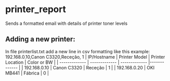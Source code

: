 # printer_report
Sends a formatted email with details of printer toner levels

## Adding a new printer:
In file printerlist.txt add a new line in csv formatting like this example:
192.168.0.10,Canon C3320,Receção, 1
| IP/Hostname  | Printer Model | Printer Location | Color or BW |
| ------------- | ------------- | -------------    |------------- | 
| 192.168.0.10  | Canon C3320   |    Receção       | 1            |
| 192.168.0.20  | OKI MB441     |    Fábrica       | 0            |
